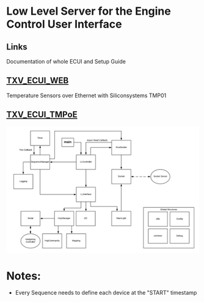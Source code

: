 # Low Level Server for the Engine Control User Interface

## Links

Documentation of whole ECUI and Setup Guide

## [TXV_ECUI_WEB](https://github.com/SpaceTeam/TXV_ECUI_WEB/tree/dev)

Temperature Sensors over Ethernet with Siliconsystems TMP01

## [TXV_ECUI_TMPoE](https://github.com/SpaceTeam/TXV_ECUI_TMPoE/tree/master)

![LLServer Diagram](llserver.png)

# Notes:

- Every Sequence needs to define each device at the "START" timestamp
